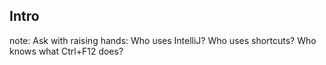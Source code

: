 ##  Intro

note:
    Ask with raising hands:
    Who uses IntelliJ?
    Who uses shortcuts?
    Who knows what Ctrl+F12 does?
